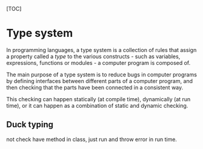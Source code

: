 [TOC]

# Type system
In programming languages, a type system is a collection of rules that assign a property called a *type* to the various constructs - such as variables, expressions, functions or modules - a computer program is composed of.

The main purpose of a type system is to reduce bugs in computer programs by defining interfaces between different parts of a computer program, and then checking that the parts have been connected in a consistent way.

This checking can happen statically (at compile time), dynamically (at run time), or it can happen as a combination of static and dynamic checking.

## Duck typing
not check have method in class, just run and throw error in run time.

